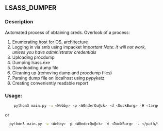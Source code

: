 ## LSASS_DUMPER

### Description
Automated process of obtaining creds.
Overlook of a process:
  1. Enumerating host for OS, architecture
  2. Logging in via smb using impacket
  *Important Note: It will not work, unless you have administrator credentials*
  3. Uploading procdump
  4. Dumping lsass.exe
  5. Downloading dump file
  6. Cleaning up (removing dump and procdump files)
  7. Parsing dump file on localhost using pypykatz
  8. Creating conveniently readable report

### Usage:
```bash
    python3 main.py -u <Webby> -p <W0nderQu@ck> -d <DuckBurg> -H <target_ip> -vr <0|1>
```
  or
```bash
  python3 main.py -u <Webby> -p <W0nderQu@ck> -d <DuckBurg> -L </path/to/target_file> -vr <0|1>
```

